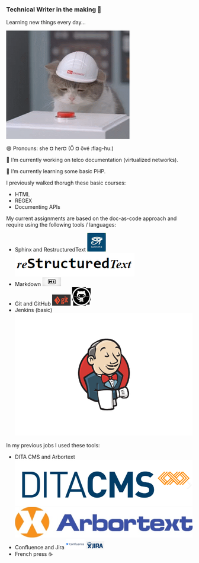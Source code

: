 ### Technical Writer in the making 👋

Learning new things every day...

<img src="https://github.com/xzsuzsi/xzsuzsi/blob/main/img/cat-pressing-red-button.gif">



😄 Pronouns: she ¤ her¤   (Ő ¤ ővé :flag-hu:)

🔭 I’m currently working on telco documentation (virtualized networks).

🌱 I’m currently learning some basic PHP.

I previously walked thorugh these basic courses:

- HTML
- REGEX
- Documenting APIs

My current assignments are based on the doc-as-code approach and require using the following tools / languages:

- Sphinx and RestructuredText <img src="https://github.com/xzsuzsi/xzsuzsi/blob/main/img/sphinx_logo.jpeg" width="50px"> <img src="https://github.com/xzsuzsi/xzsuzsi/blob/main/img/RST_logo.PNG">
- Markdown <img src="https://github.com/xzsuzsi/xzsuzsi/blob/main/img/markdown_logo.jpg" width="50px">
- Git and GitHub <img src="https://github.com/xzsuzsi/xzsuzsi/blob/main/img/git_logo.png" width="50px"> <img src="https://github.com/xzsuzsi/xzsuzsi/blob/main/img/github_logo.jpg" width="50px">
- Jenkins (basic) <img src="https://github.com/xzsuzsi/xzsuzsi/blob/main/img/Jenkins_logo.png">

In my previous jobs I used these tools:

- DITA CMS and Arbortext <img src="https://github.com/xzsuzsi/xzsuzsi/blob/main/img/ditacms_logo.PNG"> <img src="https://github.com/xzsuzsi/xzsuzsi/blob/main/img/arbortext_logo.PNG">
- Confluence and Jira <img src="https://github.com/xzsuzsi/xzsuzsi/blob/main/img/confluence_logo.png" width="50px"> <img src="https://github.com/xzsuzsi/xzsuzsi/blob/main/img/jira_logo.png" width="50px">
- French press :coffee:
